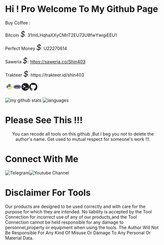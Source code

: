 <h1>Hi ! Pro Welcome To My Github Page</h1>
<!-- To Buy Coffee -->
<p align="left">
Buy Coffee :

<p>
Bitcoin <i style="font-size:24px">$</i>: 31mtLHqhaXXyCMnT2EU73U8fwYwigiEEU1 
</p>
<p>
Perfect Money <i style="font-size:24px">$</i>: U22270614
</p>
</p>
<p>

Saweria <i style="font-size:24px">$</i>: https://saweria.co/Shin403
</p>

</p>
<p>
Trakteer <i style="font-size:24px">$</i>: https://trakteer.id/shin403
</p>


</p>
<!-- - -->
<p align="left">
<img align="left" alt="Python" width="26px" src="https://raw.githubusercontent.com/github/explore/80688e429a7d4ef2fca1e82350fe8e3517d3494d/topics/python/python.png" />
<img align="left" alt="Php" width="26px" src="https://raw.githubusercontent.com/github/explore/80688e429a7d4ef2fca1e82350fe8e3517d3494d/topics/php/php.png" />
<img align="left" alt="Terminal" width="26px" src="https://raw.githubusercontent.com/github/explore/80688e429a7d4ef2fca1e82350fe8e3517d3494d/topics/terminal/terminal.png" />
<img align="left" alt="GitHub" width="26px" src="https://raw.githubusercontent.com/github/explore/78df643247d429f6cc873026c0622819ad797942/topics/github/github.png" />
</p>
<br></br>
<!-- status codes -->
<p align="left">
<img src="https://github-readme-stats.vercel.app/api?username=Jenderal92&show_icons=true&theme=radical" alt="my github stats" width="420"/>&nbsp;<img src="https://github-readme-stats.vercel.app/api/top-langs/?username=Jenderal92&hide=css,tsql,blade,%20jupyter+notebook&langs_count=10&theme=radical&layout=compact" alt="languages" height="165">
  </p>
</a>
<!-- Please See This !!!-->
<h1>Please See This !!!</h1>
<p align="center">
You can recode all tools on this github ,But I beg you not to delete the author's name.
Get used to mutual respect for someone's work !!!.
</p>
<!-- Connect With Me-->
<h1>Connect With Me</h1>
<p align="center">
<a href="https://t.me/Shin_code" rel="nofollow"><img align="left" alt="Telegram" src="https://camo.githubusercontent.com/cf4ed981404024c1adfc79d5575c4edf1836c4fe36b24b03383ece888cef7e29/68747470733a2f2f696d672e736869656c64732e696f2f62616467652f54656c656772616d2d3243413545303f7374796c653d666f722d7468652d6261646765266c6f676f3d74656c656772616d266c6f676f436f6c6f723d7768697465" data-canonical-src="https://img.shields.io/badge/Telegram-2CA5E0?style=for-the-badge&amp;logo=telegram&amp;logoColor=white" style="max-width: 100%;"></a>
<a href="https://m.youtube.com/channel/UCKf6FCKYuFUeG5D_SiAsQiQ/" rel="nofollow"><img align="left" alt="Youtube Channel" src="https://camo.githubusercontent.com/d79c5549652f9c7690992eb49571d216a70a480681561cbd93bfbfc77c491e54/68747470733a2f2f696d672e736869656c64732e696f2f62616467652f596f75547562652d4646303030303f7374796c653d666f722d7468652d6261646765266c6f676f3d796f7574756265266c6f676f436f6c6f723d7768697465" data-canonical-src="https://img.shields.io/badge/YouTube-FF0000?style=for-the-badge&amp;logo=youtube&amp;logoColor=white" style="max-width: 100%;"></a>
</p>
<!-- Disclaimer For Tools-->
<br><h1>Disclaimer For Tools</h1>
<p align="left">Our products are designed to be used correctly and with care for the purpose for which they are intended.
No liability is accepted by the Tool Connection for incorrect use of any of our products,and the Tool Connection cannot be held responsible for any damage to personnel,property or equipment when using the tools.
The Author Will Not Be Responsible For Any Kind Of Misuse Or Damage To Any Personal Or Material Data.</p>
